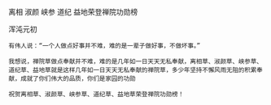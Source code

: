 离相 淑颜 峡参 道纪 益地荣登禅院功勋榜

浑沌元初


    有伟人说：“一个人做点好事并不难，难的是一辈子做好事，不做坏事。”

    我想说，禅院草做点奉献并不难，难的是几年如一日天天无私奉献，离相草、淑颜草、峡参草、道纪草、益地草就是这样几年如一日天天无私奉献的禅院草，多少年坚持不懈风雨无阻的积累奉献，成就了你们伟大的品质，你们是家园的功勋

    祝贺离相草、淑颜草、峡参草、道纪草、益地草荣登禅院功勋榜！



